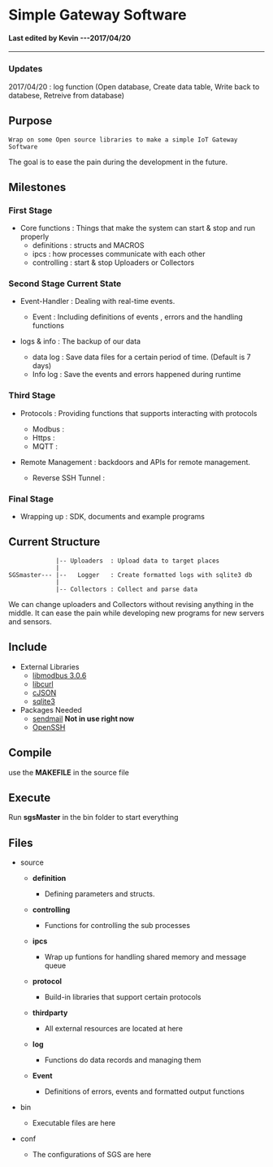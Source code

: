 # Simple Gateway Software

#### Last edited by Kevin ---2017/04/20
---------------------------------------

### Updates
  2017/04/20 : log function (Open database, Create data table, Write back to databese, Retreive from database)


## Purpose

    Wrap on some Open source libraries to make a simple IoT Gateway Software
  The goal is to ease the pain during the development in the future.

## Milestones

### First Stage

* Core functions : Things that make the system can start & stop and run properly
  * definitions : structs and MACROS
  * ipcs : how processes communicate with each other
  * controlling : start & stop Uploaders or Collectors

### Second Stage __Current State__

* Event-Handler : Dealing with real-time events. 
  * Event : Including definitions of events , errors and the handling functions

* logs & info : The backup of our data
  * data log : Save data files for a certain period of time. (Default is 7 days)
  * Info log : Save the events and errors happened during runtime

### Third Stage 

* Protocols : Providing functions that supports interacting with protocols 
  * Modbus :
  * Https  :
  * MQTT   :

* Remote Management : backdoors and APIs for remote management.
  * Reverse SSH Tunnel :

### Final Stage

* Wrapping up : SDK, documents and example programs

## Current Structure

                 |-- Uploaders  : Upload data to target places
                 |
    SGSmaster--- |--   Logger   : Create formatted logs with sqlite3 db
                 |
                 |-- Collectors : Collect and parse data

  We can change uploaders and Collectors without revising anything in the middle.
  It can ease the pain while developing new programs for new servers and sensors.

## Include

* External Libraries
  * [libmodbus 3.0.6](https://github.com/stephane/libmodbus)
  * [libcurl](https://curl.haxx.se/)
  * [cJSON](https://github.com/DaveGamble/cJSON)
  * [sqlite3](https://www.sqlite.org/download.html)
* Packages Needed
  * [sendmail](https://www.proofpoint.com/us/products/sendmail-sentrion) __Not in use right now__
  * [OpenSSH](https://www.openssh.com/)

## Compile

  use the __MAKEFILE__ in the source file

## Execute

  Run __sgsMaster__ in the bin folder to start everything

## Files

* source

  * __definition__
    * Defining parameters and structs.

  * __controlling__
    * Functions for controlling the sub processes

  * __ipcs__
    * Wrap up funtions for handling shared memory and message queue

  * __protocol__
    * Build-in libraries that support certain protocols

  * __thirdparty__
    * All external resources are located at here

  * __log__
    * Functions do data records and managing them

  * __Event__
    * Definitions of errors, events and formatted output functions
  
* bin

  * Executable files are here

* conf

  * The configurations of SGS are here
